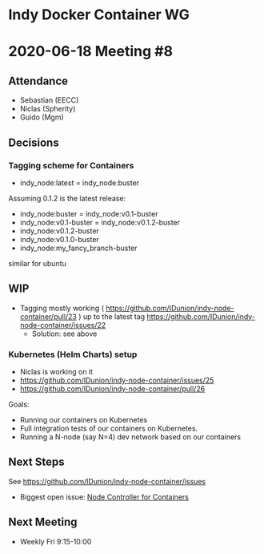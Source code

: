 Indy Docker Container WG
=========================

2020-06-18 Meeting #8
===========================


Attendance
-----------

- Sebastian (EECC)
- Niclas (Spherity)
- Guido (Mgm)


Decisions
----------

### Tagging scheme for Containers

- indy_node:latest = indy_node:buster


Assuming 0.1.2 is the latest release:
- indy_node:buster = indy_node:v0.1-buster
- indy_node:v0.1-buster = indy_node:v0.1.2-buster
- indy_node:v0.1.2-buster
- indy_node:v0.1.0-buster
- indy_node:my_fancy_branch-buster

similar for ubuntu


WIP
---

- Tagging mostly working ( https://github.com/IDunion/indy-node-container/pull/23 ) up to the latest tag https://github.com/IDunion/indy-node-container/issues/22
  - Solution: see above


### Kubernetes (Helm Charts) setup

- Niclas is working on it
- https://github.com/IDunion/indy-node-container/issues/25
- https://github.com/IDunion/indy-node-container/pull/26


Goals:
- Running our containers on Kubernetes
- Full integration tests of our containers on Kubernetes.
- Running a N-node (say N=4) dev network based on our containers


Next Steps
---------------

See https://github.com/IDunion/indy-node-container/issues

- Biggest open issue: [Node Controller for Containers](https://github.com/IDunion/indy-node-container/issues/8)


Next Meeting
----------------

- Weekly Fri 9:15-10:00
